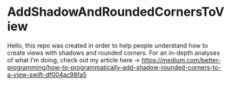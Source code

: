 # AddShadowAndRoundedCornersToView

Hello, this repo was created in order to help people understand how to create views with shadows and rounded corners. For an in-depth analyses of what I'm doing, check out my article here -> https://medium.com/better-programming/how-to-programmatically-add-shadow-rounded-corners-to-a-view-swift-df004ac98fa5
